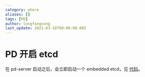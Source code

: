 ```yaml
---
category: where
aliases: []
tags: [PD]
author: longfangsong
last_update: 2021-03-18T00:00:00.00Z
---
```

# PD 开启 etcd

在 pd-server 启动之后，会立即启动一个 embedded etcd，见 [代码](https://github.com/tikv/pd/blob/f82f2d82c2d6dfbf303c893ec25c5aa68ce72572/server/server.go#L475)。

